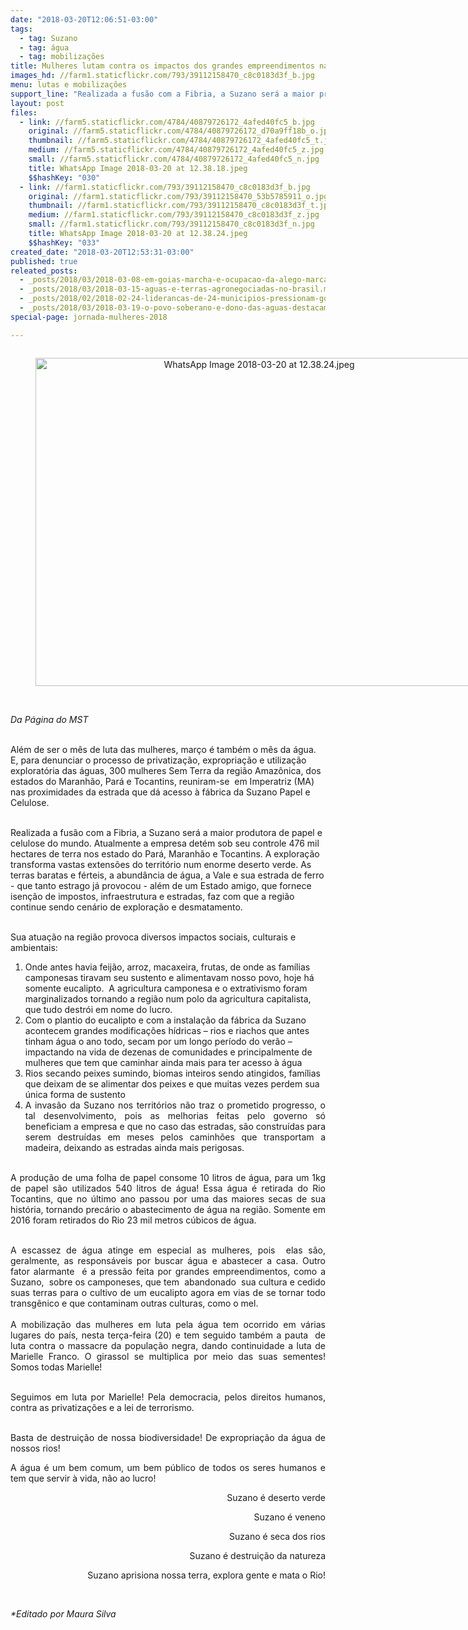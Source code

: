 ```yaml
---
date: "2018-03-20T12:06:51-03:00"
tags:
  - tag: Suzano
  - tag: água
  - tag: mobilizações
title: Mulheres lutam contra os impactos dos grandes empreendimentos na região Tocantina
images_hd: //farm1.staticflickr.com/793/39112158470_c8c0183d3f_b.jpg
menu: lutas e mobilizações
support_line: "Realizada a fusão com a Fibria, a Suzano será a maior produtora de papel e celulose do mundo. Atualmente a empresa detém sob seu controle 476 mil hectares de terra nos estado do Pará, Maranhão e Tocantins"
layout: post
files:
  - link: //farm5.staticflickr.com/4784/40879726172_4afed40fc5_b.jpg
    original: //farm5.staticflickr.com/4784/40879726172_d70a9ff18b_o.jpg
    thumbnail: //farm5.staticflickr.com/4784/40879726172_4afed40fc5_t.jpg
    medium: //farm5.staticflickr.com/4784/40879726172_4afed40fc5_z.jpg
    small: //farm5.staticflickr.com/4784/40879726172_4afed40fc5_n.jpg
    title: WhatsApp Image 2018-03-20 at 12.38.18.jpeg
    $$hashKey: "030"
  - link: //farm1.staticflickr.com/793/39112158470_c8c0183d3f_b.jpg
    original: //farm1.staticflickr.com/793/39112158470_53b5785911_o.jpg
    thumbnail: //farm1.staticflickr.com/793/39112158470_c8c0183d3f_t.jpg
    medium: //farm1.staticflickr.com/793/39112158470_c8c0183d3f_z.jpg
    small: //farm1.staticflickr.com/793/39112158470_c8c0183d3f_n.jpg
    title: WhatsApp Image 2018-03-20 at 12.38.24.jpeg
    $$hashKey: "033"
created_date: "2018-03-20T12:53:31-03:00"
published: true
releated_posts:
  - _posts/2018/03/2018-03-08-em-goias-marcha-e-ocupacao-da-alego-marcam-as-mobilizacoes-deste-8-de-marco.md
  - _posts/2018/03/2018-03-15-aguas-e-terras-agronegociadas-no-brasil.md
  - _posts/2018/02/2018-02-24-liderancas-de-24-municipios-pressionam-governo-para-diminuir-prejuizos-da-seca-no-rs.md
  - _posts/2018/03/2018-03-19-o-povo-soberano-e-dono-das-aguas-destacam-ativistas-contrarios-a-privatizacao.md
special-page: jornada-mulheres-2018

---
```

<div style="text-align:center">
<figure class="image" style="display:inline-block"><img alt="WhatsApp Image 2018-03-20 at 12.38.24.jpeg" height="525" src="//farm1.staticflickr.com/793/39112158470_c8c0183d3f_b.jpg" width="700" />
<figcaption></figcaption>
</figure>
</div>

<p><br />
<em>Da&nbsp;P&aacute;gina do MST&nbsp;</em></p>

<p><br />
Al&eacute;m de ser o m&ecirc;s de luta das mulheres, mar&ccedil;o &eacute; tamb&eacute;m o m&ecirc;s da &aacute;gua. E, para denunciar o processo de privatiza&ccedil;&atilde;o, expropria&ccedil;&atilde;o e utiliza&ccedil;&atilde;o explorat&oacute;ria das &aacute;guas, 300 mulheres Sem Terra da regi&atilde;o Amaz&ocirc;nica, dos estados do Maranh&atilde;o, Par&aacute; e Tocantins, reuniram-se&nbsp; em Imperatriz (MA) nas proximidades da estrada que d&aacute; acesso &agrave; f&aacute;brica da Suzano Papel e Celulose.&nbsp;</p>

<p><br />
Realizada a fus&atilde;o com a Fibria, a Suzano ser&aacute; a maior produtora de papel e celulose do mundo. Atualmente a empresa det&eacute;m sob seu controle 476 mil hectares de terra nos estado do Par&aacute;, Maranh&atilde;o e Tocantins. A explora&ccedil;&atilde;o transforma vastas extens&otilde;es do territ&oacute;rio num enorme deserto verde. As&nbsp; terras baratas e f&eacute;rteis, a abund&acirc;ncia de &aacute;gua, a Vale e sua estrada de ferro - que tanto estrago j&aacute; provocou - al&eacute;m de um Estado amigo, que fornece isen&ccedil;&atilde;o de impostos, infraestrutura e estradas, faz com que a regi&atilde;o continue sendo cen&aacute;rio de explora&ccedil;&atilde;o e desmatamento.</p>

<p><br />
Sua atua&ccedil;&atilde;o na regi&atilde;o provoca diversos impactos sociais, culturais e ambientais:</p>

<ol>
	<li>Onde antes havia feij&atilde;o, arroz, macaxeira, frutas, de onde as fam&iacute;lias camponesas tiravam seu sustento e alimentavam nosso povo, hoje h&aacute; somente eucalipto. &nbsp;A agricultura camponesa e o extrativismo foram marginalizados tornando a regi&atilde;o num polo da agricultura capitalista, que tudo destr&oacute;i em nome do lucro.</li>
	<li>Com o plantio do eucalipto e com a instala&ccedil;&atilde;o da f&aacute;brica da Suzano acontecem grandes modifica&ccedil;&otilde;es h&iacute;dricas &ndash; rios e riachos que antes tinham &aacute;gua o ano todo, secam por um longo per&iacute;odo do ver&atilde;o &ndash; impactando na vida de dezenas de comunidades e principalmente de mulheres que tem que caminhar ainda mais para ter acesso &agrave; &aacute;gua</li>
	<li>Rios secando peixes sumindo, biomas inteiros sendo atingidos, fam&iacute;lias que deixam de se alimentar dos peixes e que muitas vezes perdem sua &uacute;nica forma de sustento</li>
	<li style="text-align: justify;">A invas&atilde;o da Suzano nos territ&oacute;rios n&atilde;o traz o prometido progresso, o tal desenvolvimento, pois as melhorias feitas pelo governo s&oacute; beneficiam a empresa e que no caso das estradas, s&atilde;o constru&iacute;das para serem destru&iacute;das em meses pelos caminh&otilde;es que transportam a madeira, deixando as estradas ainda mais perigosas.</li>
</ol>

<p style="text-align: justify;"><br />
​A produ&ccedil;&atilde;o de uma&nbsp;folha de papel consome 10 litros de &aacute;gua, para um 1kg de papel s&atilde;o utilizados 540 litros de &aacute;gua! Essa &aacute;gua &eacute; retirada do Rio Tocantins, que no &uacute;ltimo ano passou por uma das maiores secas de sua hist&oacute;ria, tornando prec&aacute;rio o abastecimento de &aacute;gua na regi&atilde;o. Somente em 2016 foram retirados do Rio 23 mil metros c&uacute;bicos de &aacute;gua.&nbsp;</p>

<p style="text-align: justify;"><br />
A escassez de &aacute;gua atinge em especial as mulheres, pois&nbsp; elas s&atilde;o, geralmente, as respons&aacute;veis por buscar &aacute;gua e abastecer a casa. Outro fator alarmante&nbsp; &eacute; a press&atilde;o feita por grandes empreendimentos, como a Suzano,&nbsp; sobre os camponeses, que tem&nbsp; abandonado&nbsp; sua cultura e cedido suas terras para o cultivo de um eucalipto agora em vias de se tornar todo transg&ecirc;nico e que contaminam outras culturas, como o mel.<br />
<br />
A mobiliza&ccedil;&atilde;o das mulheres em luta pela &aacute;gua tem ocorrido em v&aacute;rias lugares do pa&iacute;s, nesta ter&ccedil;a-feira (20) e tem seguido tamb&eacute;m a pauta&nbsp; de luta contra o massacre da popula&ccedil;&atilde;o negra, dando continuidade a luta de Marielle Franco. O girassol se multiplica por meio das suas sementes! Somos todas Marielle!</p>

<p style="text-align: justify;"><br />
Seguimos em luta por Marielle! Pela democracia, pelos direitos humanos, contra as privatiza&ccedil;&otilde;es e a lei de terrorismo.</p>

<p style="text-align: justify;"><br />
Basta de destrui&ccedil;&atilde;o de nossa biodiversidade! De expropria&ccedil;&atilde;o da &aacute;gua de nossos rios!</p>

<p style="text-align: justify;">A &aacute;gua &eacute; um bem comum, um bem p&uacute;blico de todos os seres humanos e tem que servir &agrave; vida, n&atilde;o ao lucro!</p>

<p style="text-align: right;">Suzano &eacute; deserto verde</p>

<p style="text-align: right;">Suzano &eacute; veneno</p>

<p style="text-align: right;">Suzano &eacute; seca dos rios</p>

<p style="text-align: right;">Suzano &eacute; destrui&ccedil;&atilde;o da natureza</p>

<p style="text-align: right;">Suzano aprisiona nossa terra, explora gente e mata o Rio!</p>

<p style="text-align: justify;">&nbsp;</p>

<p><em>*Editado por Maura Silva&nbsp;</em></p>
